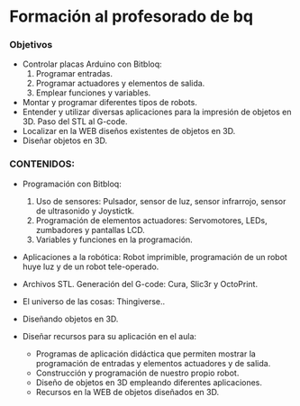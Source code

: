 # Formación al profesorado de bq

### Objetivos
* Controlar placas Arduino con Bitbloq:
	1.	Programar entradas. 
	2.	Programar actuadores y elementos de salida. 
	3.	Emplear funciones y variables.
*	Montar y programar diferentes tipos de robots.
*	Entender y utilizar diversas aplicaciones para la impresión de objetos en 3D. Paso del STL al G-code.
*	Localizar en la WEB diseños existentes de objetos en 3D.
*	Diseñar objetos en 3D.
### CONTENIDOS:	
*	Programación con Bitbloq:
	1.	Uso de sensores: Pulsador, sensor de luz, sensor infrarrojo, sensor de ultrasonido y Joystictk.
	2.	Programación de elementos actuadores: Servomotores, LEDs, zumbadores y pantallas LCD.
	3.	Variables y funciones en la programación.
*	Aplicaciones a la robótica: Robot imprimible, programación de un robot huye luz y de un robot tele-operado.
*	Archivos STL. Generación del G-code: Cura, Slic3r y OctoPrint.
*	El universo de las cosas: Thingiverse..
*	Diseñando objetos en 3D.

*	Diseñar recursos para su aplicación en el aula:
	-	Programas de aplicación didáctica que permiten mostrar la programación de entradas y elementos actuadores y de salida.
	-	Construcción y programación de nuestro propio robot.
	-	Diseño de objetos en 3D empleando diferentes aplicaciones.
	-	Recursos en la WEB de objetos diseñados en 3D.